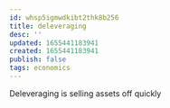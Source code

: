 ```yaml
---
id: whsp5igmwdkibt2thk8b256
title: deleveraging
desc: ''
updated: 1655441183941
created: 1655441183941
publish: false
tags: economics 
---
```


Deleveraging is selling assets off quickly
